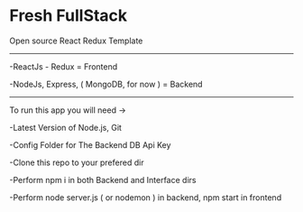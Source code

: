 # Fresh FullStack

Open source React Redux Template

----------------------------

-ReactJs - Redux = Frontend

-NodeJs, Express, ( MongoDB, for now ) = Backend

----------------------------

To run this app you will need ->

-Latest Version of Node.js, Git

-Config Folder for The Backend DB Api Key

-Clone this repo to your prefered dir

-Perform npm i in both Backend and Interface dirs

-Perform node server.js ( or nodemon ) in backend, npm start in frontend
